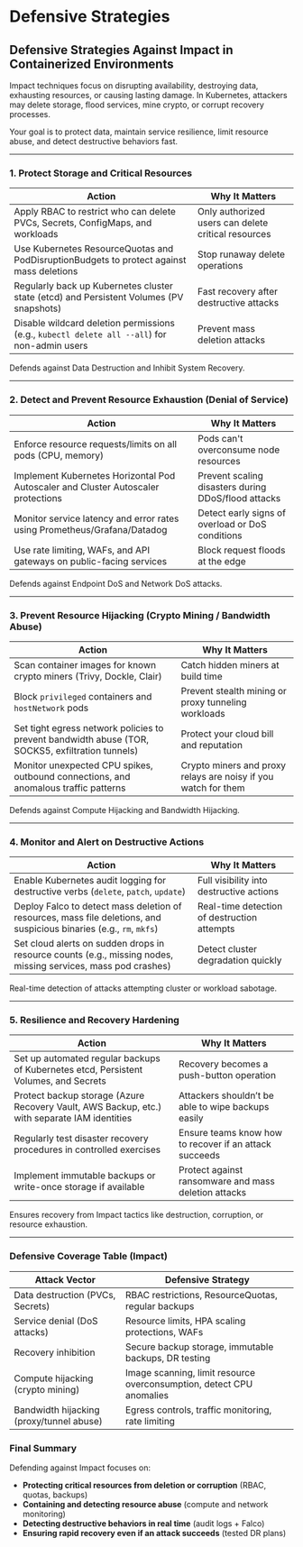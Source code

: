 # Defensive Strategies

## **Defensive Strategies Against Impact in Containerized Environments**

Impact techniques focus on disrupting availability, destroying data, exhausting resources, or causing lasting damage. In Kubernetes, attackers may delete storage, flood services, mine crypto, or corrupt recovery processes.

Your goal is to protect data, maintain service resilience, limit resource abuse, and detect destructive behaviors fast.

***

### 1. **Protect Storage and Critical Resources**

| Action                                                                                       | Why It Matters                                      |
| -------------------------------------------------------------------------------------------- | --------------------------------------------------- |
| Apply RBAC to restrict who can delete PVCs, Secrets, ConfigMaps, and workloads               | Only authorized users can delete critical resources |
| Use Kubernetes ResourceQuotas and PodDisruptionBudgets to protect against mass deletions     | Stop runaway delete operations                      |
| Regularly back up Kubernetes cluster state (etcd) and Persistent Volumes (PV snapshots)      | Fast recovery after destructive attacks             |
| Disable wildcard deletion permissions (e.g., `kubectl delete all --all`) for non-admin users | Prevent mass deletion attacks                       |

Defends against Data Destruction and Inhibit System Recovery.

***

### 2. **Detect and Prevent Resource Exhaustion (Denial of Service)**

| Action                                                                            | Why It Matters                                      |
| --------------------------------------------------------------------------------- | --------------------------------------------------- |
| Enforce resource requests/limits on all pods (CPU, memory)                        | Pods can't overconsume node resources               |
| Implement Kubernetes Horizontal Pod Autoscaler and Cluster Autoscaler protections | Prevent scaling disasters during DDoS/flood attacks |
| Monitor service latency and error rates using Prometheus/Grafana/Datadog          | Detect early signs of overload or DoS conditions    |
| Use rate limiting, WAFs, and API gateways on public-facing services               | Block request floods at the edge                    |

Defends against Endpoint DoS and Network DoS attacks.

***

### 3. **Prevent Resource Hijacking (Crypto Mining / Bandwidth Abuse)**

| Action                                                                                           | Why It Matters                                                 |
| ------------------------------------------------------------------------------------------------ | -------------------------------------------------------------- |
| Scan container images for known crypto miners (Trivy, Dockle, Clair)                             | Catch hidden miners at build time                              |
| Block `privileged` containers and `hostNetwork` pods                                             | Prevent stealth mining or proxy tunneling workloads            |
| Set tight egress network policies to prevent bandwidth abuse (TOR, SOCKS5, exfiltration tunnels) | Protect your cloud bill and reputation                         |
| Monitor unexpected CPU spikes, outbound connections, and anomalous traffic patterns              | Crypto miners and proxy relays are noisy if you watch for them |

Defends against Compute Hijacking and Bandwidth Hijacking.

***

### 4. **Monitor and Alert on Destructive Actions**

| Action                                                                                                               | Why It Matters                              |
| -------------------------------------------------------------------------------------------------------------------- | ------------------------------------------- |
|  Enable Kubernetes audit logging for destructive verbs (`delete`, `patch`, `update`)                                 | Full visibility into destructive actions    |
| Deploy Falco to detect mass deletion of resources, mass file deletions, and suspicious binaries (e.g., `rm`, `mkfs`) | Real-time detection of destruction attempts |
| Set cloud alerts on sudden drops in resource counts (e.g., missing nodes, missing services, mass pod crashes)        | Detect cluster degradation quickly          |

Real-time detection of attacks attempting cluster or workload sabotage.

***

### 5. **Resilience and Recovery Hardening**

| Action                                                                                       | Why It Matters                                         |
| -------------------------------------------------------------------------------------------- | ------------------------------------------------------ |
| Set up automated regular backups of Kubernetes etcd, Persistent Volumes, and Secrets         | Recovery becomes a push-button operation               |
| Protect backup storage (Azure Recovery Vault, AWS Backup, etc.) with separate IAM identities | Attackers shouldn’t be able to wipe backups easily     |
| Regularly test disaster recovery procedures in controlled exercises                          | Ensure teams know how to recover if an attack succeeds |
| Implement immutable backups or write-once storage if available                               | Protect against ransomware and mass deletion attacks   |

Ensures recovery from Impact tactics like destruction, corruption, or resource exhaustion.

***

### Defensive Coverage Table (Impact)

| Attack Vector                            | Defensive Strategy                                                   |
| ---------------------------------------- | -------------------------------------------------------------------- |
| Data destruction (PVCs, Secrets)         | RBAC restrictions, ResourceQuotas, regular backups                   |
| Service denial (DoS attacks)             | Resource limits, HPA scaling protections, WAFs                       |
| Recovery inhibition                      | Secure backup storage, immutable backups, DR testing                 |
| Compute hijacking (crypto mining)        | Image scanning, limit resource overconsumption, detect CPU anomalies |
| Bandwidth hijacking (proxy/tunnel abuse) | Egress controls, traffic monitoring, rate limiting                   |

### Final Summary

Defending against Impact focuses on:

* **Protecting critical resources from deletion or corruption** (RBAC, quotas, backups)
* **Containing and detecting resource abuse** (compute and network monitoring)
* **Detecting destructive behaviors in real time** (audit logs + Falco)
* **Ensuring rapid recovery even if an attack succeeds** (tested DR plans)
